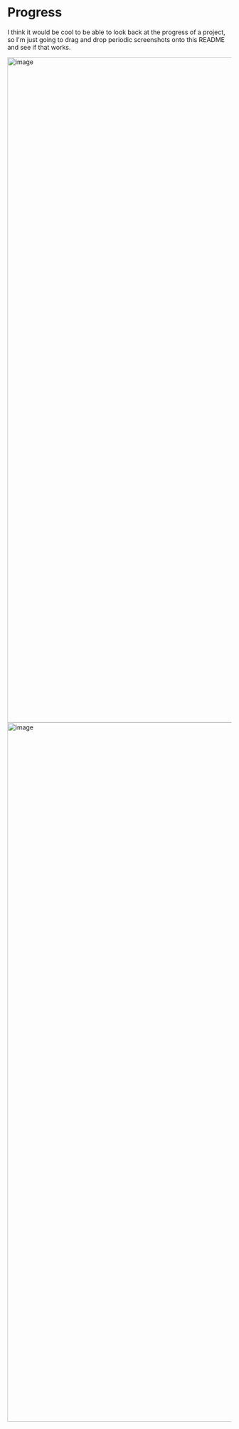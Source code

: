 # Progress

I think it would be cool to be able to look back at the progress of a project, so I'm just going to drag and drop periodic screenshots onto this README and see if that works.

<img width="1496" alt="image" src="https://github.com/technoplato/CV/assets/6922904/339e701f-375f-4f48-82d2-34414b268973">

<img width="1572" alt="image" src="https://github.com/technoplato/CV/assets/6922904/42978620-e4f5-460a-9110-2a3a8cdae7bd">
